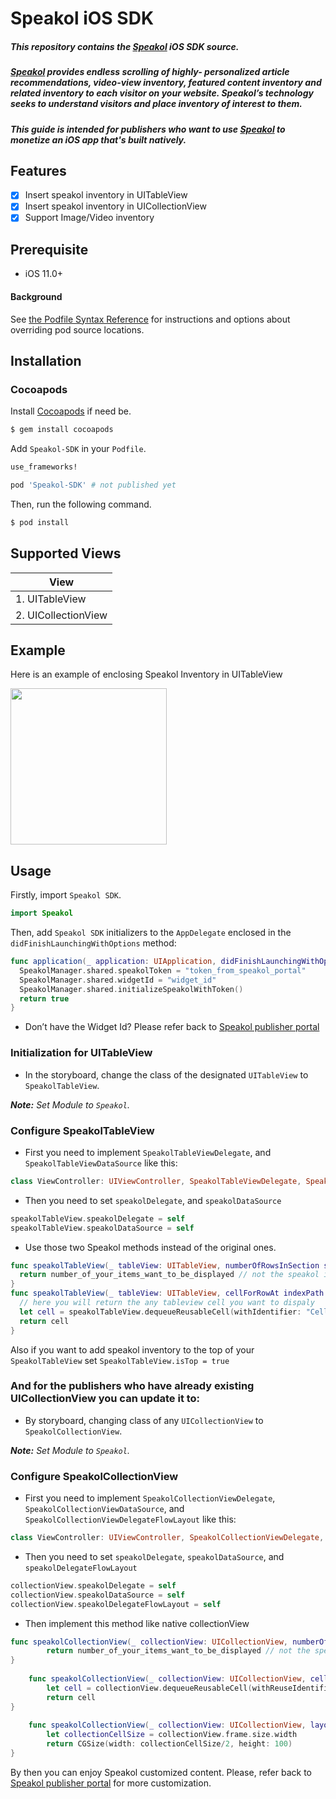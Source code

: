 # Speakol iOS SDK

##### This repository contains the [Speakol](https://speakol.com/en) iOS SDK source.

##### [Speakol](https://speakol.com/en) provides endless scrolling of highly- personalized article recommendations, video-view inventory, featured content inventory and related inventory to each visitor on your website. Speakol’s technology seeks to understand visitors and place inventory of interest to them.

##### This guide is intended for publishers who want to use [Speakol](https://speakol.com/en) to monetize an iOS app that's built natively.

## Features

- [x] Insert speakol inventory in UITableView
- [x] Insert speakol inventory in UICollectionView
- [x] Support Image/Video inventory

## Prerequisite

- iOS 11.0+

#### Background

See
[the Podfile Syntax Reference](https://guides.cocoapods.org/syntax/podfile.html#pod)
for instructions and options about overriding pod source locations.


## Installation

### Cocoapods

Install [Cocoapods](https://cocoapods.org/#install) if need be.

```bash
$ gem install cocoapods
```

Add `Speakol-SDK` in your `Podfile`.

```ruby
use_frameworks!

pod 'Speakol-SDK' # not published yet
```
Then, run the following command.

```bash
$ pod install
```

## Supported Views

| View |
|---|
|1. UITableView | 
|2. UICollectionView |

## Example

Here is an example of enclosing Speakol Inventory in UITableView

<img src="https://github.com/yehiabairm/RWPodSpecs/raw/master/IMG_1272.PNG" width="250">

## Usage

Firstly, import `Speakol SDK`.

```swift
import Speakol
```
Then, add `Speakol SDK` initializers to the `AppDelegate` enclosed in the `didFinishLaunchingWithOptions` method:

```swift
func application(_ application: UIApplication, didFinishLaunchingWithOptions launchOptions: [UIApplication.LaunchOptionsKey: Any]?) -> Bool {
  SpeakolManager.shared.speakolToken = "token_from_speakol_portal"
  SpeakolManager.shared.widgetId = "widget_id"
  SpeakolManager.shared.initializeSpeakolWithToken()
  return true
}
```

- Don’t have the Widget Id? Please refer back to [Speakol publisher portal](https://publishers.speakol.com/widgets)

### Initialization for UITableView

- In the storyboard, change the class of the designated `UITableView` to `SpeakolTableView`.

_**Note:** Set Module to `Speakol`._

### Configure SpeakolTableView

- First you need to implement `SpeakolTableViewDelegate`, and `SpeakolTableViewDataSource` like this:

```swift
class ViewController: UIViewController, SpeakolTableViewDelegate, SpeakolTableViewDataSource
```

- Then you need to set `speakolDelegate`, and `speakolDataSource`

```swift
speakolTableView.speakolDelegate = self
speakolTableView.speakolDataSource = self
```
- Use those two Speakol methods instead of the original ones.

```swift
func speakolTableView(_ tableView: UITableView, numberOfRowsInSection section: Int) -> Int {
  return number_of_your_items_want_to_be_displayed // not the speakol items will be inserted in another section this section is used for the publisher items only
}
func speakolTableView(_ tableView: UITableView, cellForRowAt indexPath: IndexPath) -> UITableViewCell {
  // here you will return the any tableview cell you want to dispaly
  let cell = speakolTableView.dequeueReusableCell(withIdentifier: "Cell", for: indexPath) as UITableViewCell
  return cell
}
```
Also if you want to add speakol inventory to the top of your `SpeakolTableView` set `SpeakolTableView.isTop = true`

### And for the publishers who have already existing UICollectionView you can update it to:

- By storyboard, changing class of any `UICollectionView` to `SpeakolCollectionView`.

_**Note:** Set Module to `Speakol`._

### Configure SpeakolCollectionView

- First you need to implement `SpeakolCollectionViewDelegate`, `SpeakolCollectionViewDataSource`, and `SpeakolCollectionViewDelegateFlowLayout` like this:

```swift
class ViewController: UIViewController, SpeakolCollectionViewDelegate, SpeakolCollectionViewDataSource, SpeakolCollectionViewDelegateFlowLayout
```

- Then you need to set `speakolDelegate`, `speakolDataSource`, and `speakolDelegateFlowLayout`

```swift
collectionView.speakolDelegate = self
collectionView.speakolDataSource = self
collectionView.speakolDelegateFlowLayout = self
```
- Then implement this method like native collectionView

```swift
func speakolCollectionView(_ collectionView: UICollectionView, numberOfItemsInSection section: Int) -> Int {
        return number_of_your_items_want_to_be_displayed // not the speakol items will be inserted in another section this section is used for the publisher items only
}
    
    func speakolCollectionView(_ collectionView: UICollectionView, cellForItemAt indexPath: IndexPath) -> UICollectionViewCell {
        let cell = collectionView.dequeueReusableCell(withReuseIdentifier: "VideoCollectionViewCell", for: indexPath) as! UICollectionViewCell
        return cell
}
    
    func speakolCollectionView(_ collectionView: UICollectionView, layout collectionViewLayout: UICollectionViewLayout, sizeForItemAt indexPath: IndexPath) -> CGSize {
        let collectionCellSize = collectionView.frame.size.width
        return CGSize(width: collectionCellSize/2, height: 100)
}
```
By then you can enjoy Speakol customized content. Please, refer back to [Speakol publisher portal](https://publishers.speakol.com/widgets) for more customization.
